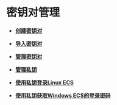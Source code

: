 # 密钥对管理<a name="dew_01_0033"></a>

-   **[创建密钥对](创建密钥对.md)**  

-   **[导入密钥对](导入密钥对.md)**  

-   **[管理密钥对](管理密钥对.md)**  

-   **[管理私钥](管理私钥.md)**  

-   **[使用私钥登录Linux ECS](使用私钥登录Linux-ECS.md)**  

-   **[使用私钥获取Windows ECS的登录密码](使用私钥获取Windows-ECS的登录密码.md)**  


